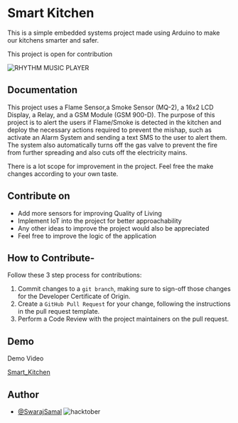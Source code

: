 
# Smart Kitchen 

This is a simple embedded systems project made using Arduino to make our kitchens smarter and safer.

This project is open for contribution

![RHYTHM MUSIC PLAYER](https://cdn.discordapp.com/attachments/896728249110003813/896728308669112360/Smart_Kitchen.png)

## Documentation

This project uses a Flame Sensor,a Smoke Sensor (MQ-2), a 16x2 LCD Display, a Relay, and a GSM Module (GSM 900-D). The purpose of this project is to alert the users if Flame/Smoke is detected in the kitchen and deploy the necessary actions required to prevent the mishap, such as activate an Alarm System and sending a text SMS to the user to alert them. The system also automatically turns off the gas valve to prevent the fire from further spreading and also cuts off the electricity mains.

There is a lot scope for improvement in the project. Feel free the make changes according to your own taste.  

  


  
## Contribute on

 - Add more sensors for improving Quality of Living
 - Implement IoT into the project for better approachability
 - Any other ideas to improve the project would also be appreciated
 - Feel free to improve the logic of the application



## How to Contribute-
Follow these 3 step process for contributions:

1. Commit changes to a `git branch`, making sure to sign-off those changes for the Developer Certificate of Origin.
2. Create a `GitHub Pull Request` for your change, following the instructions in the pull request template.
3. Perform a Code Review with the project maintainers on the pull request.


## Demo

Demo Video

[Smart_Kitchen](https://drive.google.com/file/d/1sMgKU21WCWhZRIGa144HSuEa9Dr45tjK/view?usp=sharing)



## Author

- [@SwarajSamal](https://github.com/SwarajSamal)
![hacktober](https://hacktoberfest.digitalocean.com/_nuxt/img/logo-hacktoberfest-full2.aa1e9d9.svg)


